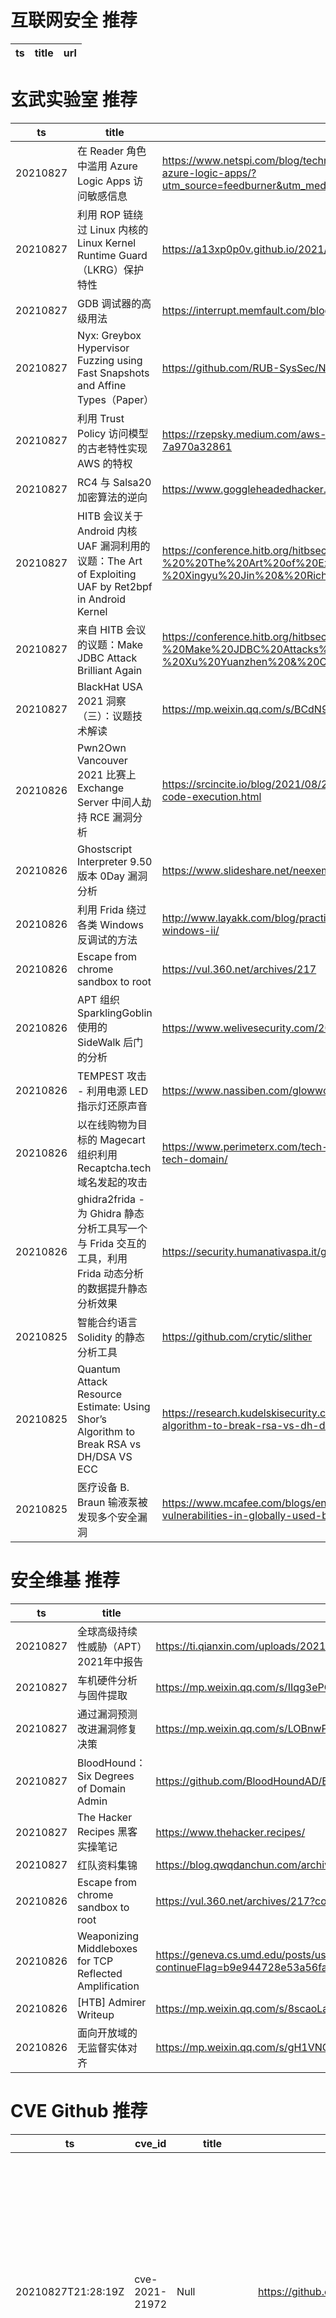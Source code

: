 # 互联网安全 推荐
| ts | title | url| 
| --- | --- | ---| 


# 玄武实验室 推荐
| ts | title | url| 
| --- | --- | ---| 
| 20210827 | 在 Reader 角色中滥用 Azure Logic Apps 访问敏感信息 | https://www.netspi.com/blog/technical/cloud-penetration-testing/illogical-apps-exploring-exploiting-azure-logic-apps/?utm_source=feedburner&utm_medium=feed&utm_campaign=Feed%3A+NetspiBlog+%28NetSPI+Blog%29| 
| 20210827 | 利用 ROP 链绕过 Linux 内核的 Linux Kernel Runtime Guard（LKRG）保护特性 | https://a13xp0p0v.github.io/2021/08/25/lkrg-bypass.html| 
| 20210827 | GDB 调试器的高级用法 | https://interrupt.memfault.com/blog/advanced-gdb| 
| 20210827 | Nyx: Greybox Hypervisor Fuzzing using Fast Snapshots and Affine Types（Paper） | https://github.com/RUB-SysSec/Nyx| 
| 20210827 | 利用 Trust Policy 访问模型的古老特性实现 AWS 的特权 | https://rzepsky.medium.com/aws-privilege-escalation-exploring-odd-features-of-the-trust-policy-7a970a32861| 
| 20210827 | RC4 与 Salsa20 加密算法的逆向 | https://www.goggleheadedhacker.com/blog/post/reversing-crypto-functions| 
| 20210827 | HITB 会议关于 Android 内核 UAF 漏洞利用的议题：The Art of Exploiting UAF by Ret2bpf in Android Kernel | https://conference.hitb.org/hitbsecconf2021sin/materials/D1T1%20-%20%20The%20Art%20of%20Exploiting%20UAF%20by%20Ret2bpf%20in%20Android%20Kernel%20-%20Xingyu%20Jin%20&%20Richard%20Neal.pdf| 
| 20210827 | 来自 HITB 会议的议题：Make JDBC Attack Brilliant Again | https://conference.hitb.org/hitbsecconf2021sin/materials/D1T2%20-%20Make%20JDBC%20Attacks%20Brilliant%20Again%20-%20Xu%20Yuanzhen%20&%20Chen%20Hongkun.pdf| 
| 20210827 | BlackHat USA 2021 洞察（三）：议题技术解读 | https://mp.weixin.qq.com/s/BCdN9KOFpCYUKQ_SNSgPPQ| 
| 20210826 | Pwn2Own Vancouver 2021 比赛上 Exchange Server 中间人劫持 RCE 漏洞分析 | https://srcincite.io/blog/2021/08/25/pwn2own-vancouver-2021-microsoft-exchange-server-remote-code-execution.html| 
| 20210826 | Ghostscript Interpreter 9.50 版本 0Day 漏洞分析 | https://www.slideshare.net/neexemil/hotpics-2021| 
| 20210826 | 利用 Frida 绕过各类 Windows 反调试的方法 | http://www.layakk.com/blog/practical-examples-with-fridafrida-vs-anti-debug-techniques-on-windows-ii/| 
| 20210826 | Escape from chrome sandbox to root | https://vul.360.net/archives/217| 
| 20210826 | APT 组织 SparklingGoblin 使用的 SideWalk 后门的分析 | https://www.welivesecurity.com/2021/08/24/sidewalk-may-be-as-dangerous-as-crosswalk/| 
| 20210826 | TEMPEST 攻击 - 利用电源 LED 指示灯还原声音 | https://www.nassiben.com/glowworm-attack| 
| 20210826 | 以在线购物为目标的 Magecart 组织利用 Recaptcha.tech 域名发起的攻击 | https://www.perimeterx.com/tech-blog/2021/evolution-of-a-magecart-attack-leveraging-recaptcha-tech-domain/| 
| 20210826 | ghidra2frida - 为 Ghidra 静态分析工具写一个与 Frida 交互的工具，利用 Frida 动态分析的数据提升静态分析效果 | https://security.humanativaspa.it/ghidra2frida-the-new-bridge-between-ghidra-and-frida/| 
| 20210825 | 智能合约语言 Solidity 的静态分析工具 | https://github.com/crytic/slither| 
| 20210825 | Quantum Attack Resource Estimate: Using Shor’s Algorithm to Break RSA vs DH/DSA VS ECC | https://research.kudelskisecurity.com/2021/08/24/quantum-attack-resource-estimate-using-shors-algorithm-to-break-rsa-vs-dh-dsa-vs-ecc/| 
| 20210825 | 医疗设备 B. Braun 输液泵被发现多个安全漏洞 | https://www.mcafee.com/blogs/enterprise/mcafee-enterprise-atr/mcafee-enterprise-atr-uncovers-vulnerabilities-in-globally-used-b-braun-infusion-pump/| 


# 安全维基 推荐
| ts | title | url| 
| --- | --- | ---| 
| 20210827 | 全球高级持续性威胁（APT）2021年中报告 | https://ti.qianxin.com/uploads/2021/08/26/67c584e9e1e86a8dc3f40801f05eb981.pdf| 
| 20210827 | 车机硬件分析与固件提取 | https://mp.weixin.qq.com/s/IIqg3ePO6MNY-pxcpGYv1w| 
| 20210827 | 通过漏洞预测改进漏洞修复决策 | https://mp.weixin.qq.com/s/LOBnwPsYMNfLg9nkeeMi-w| 
| 20210827 | BloodHound：Six Degrees of Domain Admin | https://github.com/BloodHoundAD/BloodHound| 
| 20210827 | The Hacker Recipes 黑客实操笔记 | https://www.thehacker.recipes/| 
| 20210827 | 红队资料集锦 | https://blog.qwqdanchun.com/archives/414| 
| 20210826 | Escape from chrome sandbox to root | https://vul.360.net/archives/217?continueFlag=b9e944728e53a56fa7ff39d24c55dc4a| 
| 20210826 | Weaponizing Middleboxes for TCP Reflected Amplification | https://geneva.cs.umd.edu/posts/usenix21-weaponizing-censors/?continueFlag=b9e944728e53a56fa7ff39d24c55dc4a| 
| 20210826 | [HTB] Admirer Writeup | https://mp.weixin.qq.com/s/8scaoLaiENuL_L5eLM7hYg| 
| 20210826 | 面向开放域的无监督实体对齐 | https://mp.weixin.qq.com/s/gH1VNCUVT5Hd5lGaGvEO2w| 


# CVE Github 推荐
| ts | cve_id | title | url | cve_detail| 
| --- | --- | --- | --- | ---| 
| 20210827T21:28:19Z | cve-2021-21972 | Null | https://github.com/stevenp322/cve-2021-21972 | The vSphere Client (HTML5) contains a remote code execution vulnerability in a vCenter Server plugin. A malicious actor with network access to port 443 may exploit this issue to execute commands with unrestricted privileges on the underlying operating system that hosts vCenter Server. This affects VMware vCenter Server (7.x before 7.0 U1c, 6.7 before 6.7 U3l and 6.5 before 6.5 U3n) and VMware Cloud Foundation (4.x before 4.2 and 3.x before 3.10.1.2).| 
| 20210827T19:25:06Z | CVE-2021-29447 | Null | https://github.com/AssassinUKG/CVE-2021-29447 | Wordpress is an open source CMS. A user with the ability to upload files (like an Author) can exploit an XML parsing issue in the Media Library leading to XXE attacks. This requires WordPress installation to be using PHP 8. Access to internal files is possible in a successful XXE attack. This has been patched in WordPress version 5.7.1, along with the older affected versions via a minor release. We strongly recommend you keep auto-updates enabled.| 
| 20210827T13:39:36Z | CVE-2020-15368 | How to exploit a vulnerable windows driver. Exploit for AsrDrv104.sys | https://github.com/stong/CVE-2020-15368 | AsrDrv103.sys in the ASRock RGB Driver does not properly restrict access from user space, as demonstrated by triggering a triple fault via a request to zero CR3.| 
| 20210827T08:27:41Z | cve-2021-3449 | CVE-2021-3449 OpenSSL denial-of-service exploit 👨🏻‍💻 | https://github.com/terorie/cve-2021-3449 | An OpenSSL TLS server may crash if sent a maliciously crafted renegotiation ClientHello message from a client. If a TLSv1.2 renegotiation ClientHello omits the signature_algorithms extension (where it was present in the initial ClientHello), but includes a signature_algorithms_cert extension then a NULL pointer dereference will result, leading to a crash and a denial of service attack. A server is only vulnerable if it has TLSv1.2 and renegotiation enabled (which is the default configuration). OpenSSL TLS clients are not impacted by this issue. All OpenSSL 1.1.1 versions are affected by this issue. Users of these versions should upgrade to OpenSSL 1.1.1k. OpenSSL 1.0.2 is not impacted by this issue. Fixed in OpenSSL 1.1.1k (Affected 1.1.1-1.1.1j).| 
| 20210826T18:17:21Z | CVE-2020-16898 | A network detection package for CVE-2020-16898 (Windows TCP/IP Remote Code Execution Vulnerability) | https://github.com/corelight/CVE-2020-16898 | A remote code execution vulnerability exists when the Windows TCP/IP stack improperly handles ICMPv6 Router Advertisement packets, aka %Windows TCP/IP Remote Code Execution Vulnerability%.| 
| 20210826T14:33:39Z | CVE-2021-3490 | Null | https://github.com/chompie1337/Linux_LPE_eBPF_CVE-2021-3490 | The eBPF ALU32 bounds tracking for bitwise ops (AND, OR and XOR) in the Linux kernel did not properly update 32-bit bounds, which could be turned into out of bounds reads and writes in the Linux kernel and therefore, arbitrary code execution. This issue was fixed via commit 049c4e13714e (%bpf: Fix alu32 const subreg bound tracking on bitwise operations%) (v5.13-rc4) and backported to the stable kernels in v5.12.4, v5.11.21, and v5.10.37. The AND/OR issues were introduced by commit 3f50f132d840 (%bpf: Verifier, do explicit ALU32 bounds tracking%) (5.7-rc1) and the XOR variant was introduced by 2921c90d4718 (%bpf:Fix a verifier failure with xor%) ( 5.10-rc1).| 
| 20210826T13:01:48Z | 未知编号 | Null | https://github.com/BabyTeam1024/cve-nc-45.76.202.226-1237- | 未查询到CVE信息| 
| 20210826T05:39:41Z | CVE-2020-8169 | Null | https://github.com/madhans23/curl-curl-7_64_1_CVE-2020-8169_noPatch | curl 7.62.0 through 7.70.0 is vulnerable to an information disclosure vulnerability that can lead to a partial password being leaked over the network and to the DNS server(s).| 
| 20210826T04:44:03Z | CVE-2021-39379 | Null | https://github.com/security-n/CVE-2021-39379 | 未查询到CVE信息| 
| 20210826T04:40:46Z | CVE-2021-39378 | Null | https://github.com/security-n/CVE-2021-39378 | 未查询到CVE信息| 


# klee on Github 推荐
| ts | title | url | stars | forks| 
| --- | --- | --- | --- | ---| 
| 20210827T23:37:41Z | An open-source Chinese font derived from Fontworks% Klee One. 一款基于 FONTWORKS 的 Klee One 的开源中文字体。 | https://github.com/lxgw/LxgwWenKai | 2666 | 68| 
| 20210827T18:26:20Z | Null | https://github.com/Aredu89/Test-kleeen-demo | 0 | 0| 
| 20210827T13:59:49Z | a mirai bot | https://github.com/youfantan/KleeBot | 0 | 0| 
| 20210827T13:31:03Z | A RISC-V RV32 virtual prototype based on riscv-vp with symbolic execution support | https://github.com/agra-uni-bremen/symex-vp | 3 | 1| 
| 20210825T11:30:19Z | Symbiotic is a tool for finding bugs in computer programs based on instrumentation, program slicing and KLEE | https://github.com/staticafi/symbiotic | 220 | 36| 
| 20210825T11:27:00Z | RVT is a collection of tools/libraries to support both static and dynamic verification of Rust programs. | https://github.com/project-oak/rust-verification-tools | 172 | 19| 
| 20210824T07:55:33Z | Null | https://github.com/pansilup/cgc-prgs-for-klee-seed-mode | 0 | 0| 
| 20210824T07:26:30Z | Null | https://github.com/kamosika179/kleegame | 0 | 0| 
| 20210823T03:31:51Z | Scala library for generating and manipulation of images treated as a point => color function. | https://github.com/skac112/klee | 0 | 0| 
| 20210822T23:52:08Z | Create CFGs and compute complexity metrics for Python, C++, and Java code. | https://github.com/hmc-alpaqa/metrinome | 18 | 0| 


# s2e on Github 推荐
| ts | title | url | stars | forks| 
| --- | --- | --- | --- | ---| 
| 20210827T14:19:07Z | Null | https://github.com/Chanel-B/S2E-STUDENT-COURSE | 0 | 0| 
| 20210827T12:13:43Z | S2E: A platform for multi-path program analysis with selective symbolic execution. | https://github.com/S2E/s2e | 147 | 37| 
| 20210826T14:19:17Z | S2E website (s2e.systems) | https://github.com/S2E2/s2e2.github.io | 0 | 0| 
| 20210818T17:05:58Z | Null | https://github.com/Chanel-B/S2E-FINAL-PROJECT | 0 | 0| 
| 20210810T08:32:24Z | Null | https://github.com/yuvalkirstain/s2e-coref | 12 | 5| 


# exploit on Github 推荐
| ts | title | url | stars | forks| 
| --- | --- | --- | --- | ---| 
| 20210828T00:03:16Z | Open-Source Vulnerability Intelligence Center - Unified source of vulnerability, exploit and threat Intelligence feeds | https://github.com/Patrowl/PatrowlHearsData | 29 | 15| 
| 20210827T23:57:02Z | Null | https://github.com/TheCrazzXz/Exploits-Lab | 0 | 1| 
| 20210827T23:23:48Z | pwninit - automate starting binary exploit challenges | https://github.com/io12/pwninit | 213 | 12| 
| 20210827T23:17:44Z | Made small changes to the exploit such as removing the update patch screen and fixing some bugs. Using this exploit can get you banned on Roblox, I highly recommend using a paid executor like Synapse X. | https://github.com/EthanMcDonagh/VapeV4ForRoblox | 1 | 0| 
| 20210827T23:02:20Z | Discord UI for Roblox. Mainly used as an Exploit Library. | https://github.com/EthanMcDonagh/Discord-Library-Roblox | 1 | 0| 
| 20210827T22:56:54Z | Exploit for Bubble Gum Simulator that has many features such as Auto Hatch, Teleport to Islands, Auto Collect & More! | https://github.com/EthanMcDonagh/BubbleGumFuckerV1 | 1 | 0| 
| 20210827T22:30:12Z | Writeups on my TryHackMe adventures! | https://github.com/Sma-Das/TryHackMe | 7 | 0| 
| 20210827T21:58:50Z | The Ultimate Roblox Exploit by ferderplays | https://github.com/FERDdeveloper/SaugaHack | 1 | 0| 
| 20210827T21:57:49Z | Here I will post my solutions/exploits for some of the challenges on 0x0539.net | https://github.com/0x1CA3/0x0539 | 0 | 0| 
| 20210827T21:47:18Z | A Remote Code Execution Post Exploitation Framework via Exif Data in images | https://github.com/CalfCrusher/Exif-Maniac | 0 | 0| 


# backdoor on Github 推荐
| ts | title | url | stars | forks| 
| --- | --- | --- | --- | ---| 
| 20210827T21:56:17Z | A simple backdoor and a listener | https://github.com/guilhermeortolano/Backdor | 0 | 0| 
| 20210827T18:03:12Z | TrojanZoo provides a universal pytorch platform to conduct security researches (especially backdoor attacks/defenses) of image classification in deep learning. | https://github.com/ain-soph/trojanzoo | 94 | 16| 
| 20210827T17:50:10Z | This is an advanced backdoor, created with Python | https://github.com/NoamHarush/Backdoor | 0 | 0| 
| 20210827T16:40:27Z | Kumpulan shell backdoor untuk sebuah website. | https://github.com/FahruGates/Shell-backdoor- | 0 | 0| 
| 20210827T14:11:37Z | Golang package for pentest | https://github.com/iIIusi0n/backkit | 3 | 0| 
| 20210827T13:52:22Z | Null | https://github.com/yungestdev/BackDoor | 0 | 0| 
| 20210827T11:41:08Z | pybotnet -   A Python Library for building Botnet , Trojan or BackDoor for windows and linux with Telegram control panel  | https://github.com/onionj/pybotnet | 13 | 8| 
| 20210827T09:49:08Z | Null | https://github.com/FreeLesio/WordPress-Backdoor | 0 | 0| 
| 20210827T05:52:41Z | A collection of python written hacking tools consisting of network scanner, arp spoofer and detector, dns spoofer, code injector, packet sniffer, network jammer, email sender, downloader, wireless password harvester credential harvester, keylogger, download&execute, and reverse_backdoor. | https://github.com/dmdhrumilmistry/pyhtools | 20 | 8| 
| 20210827T04:16:48Z | Backdoor Bellingham HTML/CSS project that highlights the beauty of the city of subdued excitement! | https://github.com/dwstrong5/Backdoor-Bellingham | 0 | 0| 


# symbolic execution on Github 推荐
| ts | title | url | stars | forks| 
| --- | --- | --- | --- | ---| 
| 20210827T20:18:33Z | Symbolic execution of LLVM IR with an engine written in Rust | https://github.com/PLSysSec/haybale | 325 | 16| 
| 20210827T17:56:00Z | Verifying constant-time code with symbolic execution | https://github.com/PLSysSec/haybale-pitchfork | 31 | 0| 
| 20210827T13:31:03Z | A RISC-V RV32 virtual prototype based on riscv-vp with symbolic execution support | https://github.com/agra-uni-bremen/symex-vp | 3 | 1| 
| 20210827T12:55:22Z | Symbolica%s open-source symbolic execution engine. | https://github.com/SymbolicaDev/Symbolica | 4 | 0| 
| 20210827T08:18:35Z | It is a repository for conducting symbolic execution on nodejs automatically | https://github.com/zheli-1/nodejs-sym-harness | 0 | 0| 
| 20210826T21:53:06Z | Triton is a Dynamic Binary Analysis (DBA) framework. It provides internal components like a Dynamic Symbolic Execution (DSE) engine, a dynamic taint engine, AST representations of the x86, x86-64, ARM32 and AArch64 Instructions Set Architecture (ISA), SMT simplification passes, an SMT solver interface and, the last but not least, Python bindings. | https://github.com/JonathanSalwan/Triton | 1879 | 390| 
| 20210826T13:31:30Z | Symbolic execution tool | https://github.com/trailofbits/manticore | 2436 | 362| 
| 20210826T03:16:09Z | SymCC: efficient compiler-based symbolic execution | https://github.com/eurecom-s3/symcc | 458 | 69| 
| 20210825T16:42:50Z | A symbolic execution engine for LLVM IR | https://github.com/insufficiently-caffeinated/caffeine | 7 | 4| 
| 20210825T14:24:57Z | Symbolic execution tool for Sail ISA specifications | https://github.com/rems-project/isla | 17 | 3| 


# big4 on Github 推荐
| ts | title | url | stars | forks| 
| --- | --- | --- | --- | ---| 
| 20210827T13:32:29Z | NDSS 2020 - HYPER-CUBE: High-Dimensional Hypervisor Fuzzing | https://github.com/RUB-SysSec/Hypercube | 7 | 0| 
| 20210826T01:16:38Z | Code for NDSS 2021 Paper %Manipulating the Byzantine: Optimizing Model Poisoning Attacks and Defenses Against Federated Learning% | https://github.com/vrt1shjwlkr/NDSS21-Model-Poisoning | 20 | 4| 
| 20210820T00:57:56Z | Original implementation of FlowPrint as in the NDSS %20 paper | https://github.com/Thijsvanede/FlowPrint | 56 | 19| 
| 20210817T08:14:18Z | Code to run the evaluation of our %Obfuscated Access and Search Patterns in Searchable Encryption%, NDSS%21 | https://github.com/simon-oya/NDSS21-osse-evaluation | 3 | 1| 
| 20210815T13:11:06Z | Code for NDSS% 19 paper:  A Systematic Framework to Generate Invariants for Anomaly Detection in Industrial Control Systems | https://github.com/cfeng783/NDSS19_InvariantRuleAD | 2 | 1| 
| 20210811T22:39:00Z | A penetration testing tool for finding file upload bugs (NDSS 2020) | https://github.com/WSP-LAB/FUSE | 159 | 37| 
| 20210802T10:52:04Z | Config files for my GitHub profile. | https://github.com/WlNDSS/WlNDSS | 0 | 0| 


# fuzz on Github 推荐
| ts | title | url | stars | forks| 
| --- | --- | --- | --- | ---| 
| 20210827T23:58:32Z | SecLists is the security tester%s companion. It%s a collection of multiple types of lists used during security assessments, collected in one place. List types include usernames, passwords, URLs, sensitive data patterns, fuzzing payloads, web shells, and many more. | https://github.com/danielmiessler/SecLists | 33151 | 17229| 
| 20210827T23:52:09Z | RESTler is the first stateful REST API fuzzing tool for automatically testing cloud services through their REST APIs and finding security and reliability bugs in these services. | https://github.com/microsoft/restler-fuzzer | 1036 | 113| 
| 20210827T23:01:12Z | This is a test task app. It compares hashes of opcode sequnce from dex files of chosen APKs using SSDeep algorithm | https://github.com/Dvasilets/TestTaskFuzzyHashSSDeep | 0 | 0| 
| 20210827T22:50:48Z | Null | https://github.com/oscarpimentel/fuzzy-torch | 1 | 0| 
| 20210827T22:48:47Z | Null | https://github.com/oscarpimentel/fuzzy-tools | 0 | 0| 
| 20210827T22:46:19Z | The code behind getfursu.it | https://github.com/veelkoov/fuzzrake | 6 | 0| 
| 20210827T22:27:14Z | Code for fuzzy monkeys. | https://github.com/fuzzyatelin/fuzzyatelin.github.io | 3 | 9| 
| 20210827T21:31:51Z | Null | https://github.com/zyrouge/fuzzle | 0 | 1| 
| 20210827T20:58:19Z | Null | https://github.com/s9varesc/url-fuzzing-results | 0 | 0| 
| 20210827T20:09:56Z | Tools for fuzzing RDP | https://github.com/cyberark/rdpfuzz | 0 | 0| 



# 日更新程序
